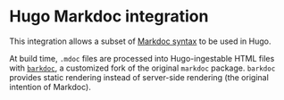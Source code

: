 # Hugo Markdoc integration

This integration allows a subset of [Markdoc syntax][1] to be used in Hugo.

At build time, `.mdoc` files are processed into Hugo-ingestable HTML files with [`barkdoc`][2], a customized fork of the original `markdoc` package. `barkdoc` provides static rendering instead of server-side rendering (the original intention of Markdoc).

[1]: https://markdoc.dev/docs/syntax
[2]: ../barkdoc/README.md